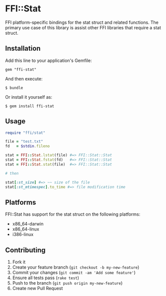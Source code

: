 # FFI::Stat

FFI platform-specific bindings for the stat struct and related functions. The
primary use case of this library is assist other FFI libraries that require a
stat struct.

## Installation

Add this line to your application's Gemfile:

    gem "ffi-stat"

And then execute:

    $ bundle

Or install it yourself as:

    $ gem install ffi-stat

## Usage

```ruby
require "ffi/stat"

file = "test.txt"
fd   = $stdin.fileno

stat = FFI::Stat.lstat(file) #=> FFI::Stat::Stat
stat = FFI::Stat.fstat(fd)   #=> FFI::Stat::Stat
stat = FFI::Stat.stat(file)  #=> FFI::Stat::Stat

# then

stat[:st_size] #=> ~~ size of the file
stat[:st_mtimespec].to_time #=> file modification time
```

## Platforms

FFI::Stat has support for the stat struct on the following platforms:

* x86_64-darwin
* x86_64-linux
* i386-linux

## Contributing

1. Fork it
2. Create your feature branch (`git checkout -b my-new-feature`)
3. Commit your changes (`git commit -am 'Add some feature'`)
4. Ensure all tests pass (`rake test`)
5. Push to the branch (`git push origin my-new-feature`)
6. Create new Pull Request

